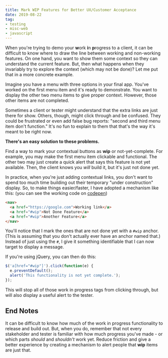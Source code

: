 ```yaml
---
title: Mark WIP Features for Better UX/Customer Acceptance
date: 2019-08-22
tag:
- testing
- misc-web
- javascript
---
```

When you're trying to demo your **w**ork **i**n **p**rogress to a client, it can be difficult to know where to draw the line between working and non-working features.  On one hand, you want to show them some context so they can understand the current feature. But, then what happens when they invariably try to explore the context (which may not be done)?  Let me put that in a more concrete example.

<!--more-->

Imagine you have a menu with three options in your final app. You've worked on the first menu item and it's ready to demonstrate.  You want to display the other two menu items to give proper context. However, those other items are not completed.

Sometimes a client or tester might understand that the extra links are just there for show.  Others, though, might click through and be confused.  They could be frustrated or even add false bug reports: "second and third menu item don't function."  It's no fun to explain to them that that's the way it's meant to be right now.

**There's an easy solution to these problems.**

Find a way to mark your contextual buttons as **wip** or not-yet-complete.  For example, you may make the first menu item clickable and functional. The other two may just create a quick alert that says this feature is not yet available.  Then, the client knows you _will_ build it, but it's just not done yet.

In practice, when you're just adding contextual links, you don't want to spend too much time building out their temporary "under construction" display.  So, to make things easier/faster, I have adopted a mechanism like this: (you can see the working code on [codepen](https://codepen.io/aaronsaray/pen/yLBVGeZ))

```html
<nav>
  <a href="https://google.com">Working link</a>
  <a href="#wip">Not Done Feature</a>
  <a href="#wip">Another Feature</a>
</nav>
```

You'll notice that I mark the ones that are not done yet with a `#wip` anchor. (This is assuming that you don't actually ever have an anchor named that.) Instead of just using the `#`, I give it something identifiable that I can now target to display a message.

If you're using jQuery, you can then do this:

```javascript
$('a[href="#wip"]').click(function(e) {
  e.preventDefault();
  alert('This functionality is not yet complete.');
});
```

This will stop all of those work in progress tags from clicking through, but will also display a useful alert to the tester.

## End Notes

It can be difficult to know how much of the work in progress functionality to release and build out. But, when you do, remember that not every stakeholder and tester is familiar with how much progress you've made - or which parts _should_ and _shouldn't_ work yet.  Reduce friction and give a better experience by creating a mechanism to alert people that **wip** items are just that.